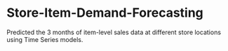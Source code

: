 # Store-Item-Demand-Forecasting
Predicted the 3 months of item-level sales data at different store locations using Time Series models.
